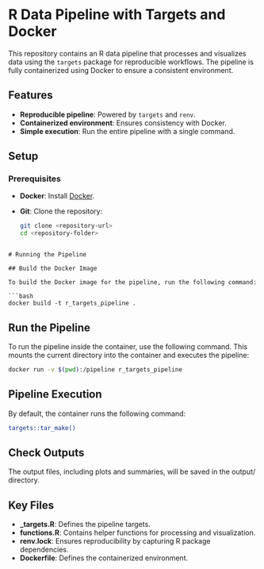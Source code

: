 # R Data Pipeline with Targets and Docker

This repository contains an R data pipeline that processes and visualizes data using the `targets` package for reproducible workflows. The pipeline is fully containerized using Docker to ensure a consistent environment.

## Features

- **Reproducible pipeline**: Powered by `targets` and `renv`.
- **Containerized environment**: Ensures consistency with Docker.
- **Simple execution**: Run the entire pipeline with a single command.

## Setup

### Prerequisites

- **Docker**: Install [Docker](https://www.docker.com/).
- **Git**: Clone the repository:

  ```bash
  git clone <repository-url>
  cd <repository-folder>
 ```
 
# Running the Pipeline

## Build the Docker Image

To build the Docker image for the pipeline, run the following command:

```bash
docker build -t r_targets_pipeline .
```
## Run the Pipeline
To run the pipeline inside the container, use the following command. This mounts the current directory into the container and executes the pipeline:
```bash
docker run -v $(pwd):/pipeline r_targets_pipeline
```
## Pipeline Execution
By default, the container runs the following command:
```bash
targets::tar_make()
```

## Check Outputs
The output files, including plots and summaries, will be saved in the output/ directory.

## Key Files

- **_targets.R**: Defines the pipeline targets.
- **functions.R**: Contains helper functions for processing and visualization.
- **renv.lock**: Ensures reproducibility by capturing R package dependencies.
- **Dockerfile**: Defines the containerized environment.

